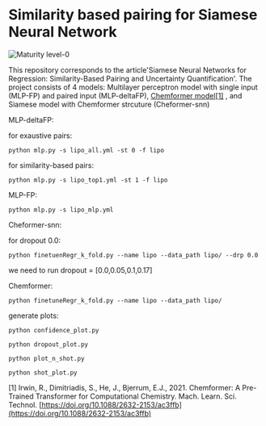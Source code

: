 # Similarity based pairing for Siamese Neural Network

![Maturity level-0](https://img.shields.io/badge/Maturity%20Level-ML--0-red)

This repository corresponds to the article'Siamese Neural Networks for Regression: Similarity-Based Pairing and Uncertainty Quantification'. The project consists of 4 models: Multilayer perceptron model with single input (MLP-FP) and paired input (MLP-deltaFP), [Chemformer model](https://github.com/MolecularAI/Chemformer)[[1]](#1) , and Siamese model with Chemformer strcuture (Cheformer-snn)


MLP-deltaFP: 

for exaustive pairs:

`python mlp.py -s lipo_all.yml -st 0 -f lipo`  

for similarity-based pairs:

`python mlp.py -s lipo_top1.yml -st 1 -f lipo`  

MLP-FP:

`python mlp.py -s lipo_mlp.yml`

Cheformer-snn:

for dropout 0.0:

`python finetuenRegr_k_fold.py --name lipo --data_path lipo/ --drp 0.0`   

we need to run dropout = [0.0,0.05,0.1,0.17]

Chemformer:

`python finetuneRegr_k_fold.py --name lipo --data_path lipo/` 

generate plots:

`python confidence_plot.py` 

`python dropout_plot.py` 

`python plot_n_shot.py` 

`python shot_plot.py` 



<a id="1">[1]</a>
Irwin, R., Dimitriadis, S., He, J., Bjerrum, E.J., 2021. Chemformer: A Pre-Trained Transformer for Computational Chemistry. Mach. Learn. Sci. Technol. [https://doi.org/10.1088/2632-2153/ac3ffb](https://doi.org/10.1088/2632-2153/ac3ffb)

            
